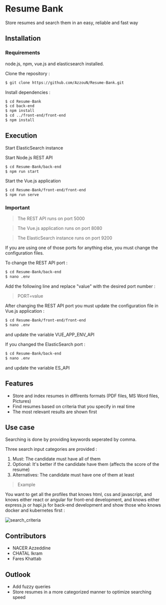 # Resume Bank
Store resumes and search them in an easy, reliable and fast way

## Installation
### Requirements
node.js, npm, vue.js and elasticsearch installed.

Clone the repository :
```bash
$ git clone https://github.com/AzzouN/Resume-Bank.git
```

Install dependencies :
```bash
$ cd Resume-Bank
$ cd back-end
$ npm install
$ cd ../front-end/front-end
$ npm install
```

## Execution
Start ElasticSearch instance

Start Node.js REST API
```bash
$ cd Resume-Bank/back-end
$ npm run start
```
Start the Vue.js application
```bash
$ cd Resume-Bank/front-end/front-end
$ npm run serve
```
### Important
> The REST API runs on port 5000

> The Vue.js application runs on port 8080

> The ElasticSearch instance runs on port 9200

If you are using one of those ports for anything else, you must change the configuration files.

To change the REST API port :
```bash
$ cd Resume-Bank/back-end
$ nano .env
```
Add the following line and replace "value" with the desired port number :
> PORT=value

After changing the REST API port you must update the configuration file in Vue.js application :
```bash
$ cd Resume-Bank/front-end/front-end
$ nano .env
```
and update the variable VUE_APP_ENV_API

If you changed the ElasticSearch port :
```bash
$ cd Resume-Bank/back-end
$ nano .env
```
and update the variable ES_API

## Features
* Store and index resumes in diffirents formats (PDF files, MS Word files, Pictures)
* Find resumes based on criteria that you specify in real time
* The most relevant results are shown first
## Use case
Searching is done by providing keywords seperated by comma.

Three search input categories are provided :
1. Must: The candidate must have all of them
2. Optional: It's better if the candidate have them (affects the score of the resume)
3. Alternatives: The candidate must have one of them at least

>Example

You want to get all the profiles that knows html, css and javascript, and knows either react or angular for front-end development, and knows either express.js or hapi.js for back-end development and show those who knows docker and kubernetes first :

![search_criteria](https://raw.githubusercontent.com/AzzouN/CV_Indexing/main/search.png?token=AFUF424EZGKZAYBZKJZHUJS72YX6Q)


## Contributors
- NACER Azzeddine
- CHATAL Ikram
- Fares Khattab
## Outlook
- Add fuzzy queries
- Store resumes in a more categorized manner to optimize searching speed
